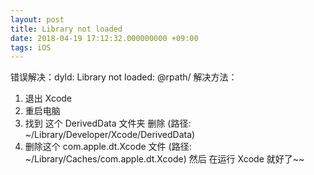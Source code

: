 ```yaml
---
layout: post
title: Library not loaded
date: 2018-04-19 17:12:32.000000000 +09:00
tags: iOS
---
```


错误解决：dyld: Library not loaded: @rpath/
解决方法：
1. 退出 Xcode
2. 重启电脑
3. 找到 这个 DerivedData 文件夹 删除 (路径: ~/Library/Developer/Xcode/DerivedData)
4. 删除这个 com.apple.dt.Xcode 文件 (路径: ~/Library/Caches/com.apple.dt.Xcode)
然后 在运行 Xcode 就好了~~